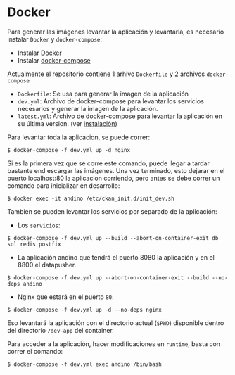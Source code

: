 # Docker

Para generar las imágenes levantar la aplicación y levantarla, es necesario instalar `Docker` y `docker-compose`:

* Instalar [Docker](https://docs.docker.com/engine/installation/linux/ubuntu/)
* Instalar [docker-compose](https://docs.docker.com/compose/install/)

Actualmente el repositorio contiene 1 arhivo `Dockerfile` y 2 archivos `docker-compose`

* `Dockerfile`: Se usa para generar la imagen de la aplicación
* `dev.yml`: Archivo de docker-compose para levantar los servicios necesarios y generar la imagen de la aplicación.
* `latest.yml`: Archivo de docker-compose para levantar la aplicación en su última version. (ver [instalación](docs/setup/install.md))

Para levantar toda la aplicacion, se puede correr:

    $ docker-compose -f dev.yml up -d nginx
    
Si es la primera vez que se corre este comando, puede llegar a tardar bastante end escargar las imágenes.
Una vez terminado, esto dejarar en el puerto localhost:80 la aplicacion corriendo, pero antes se debe correr un comando para inicializar en desarrollo:

    $ docker exec -it andino /etc/ckan_init.d/init_dev.sh


Tambien se pueden levantar los servicios por separado de la aplicación:

* Los `servicios`:

```$ docker-compose -f dev.yml up --build --abort-on-container-exit db sol redis postfix```

* La aplicación andino que tendrá el puerto 8080 la aplicación y en el 8800 el datapusher.
    
```$ docker-compose -f dev.yml up --abort-on-container-exit --build --no-deps andino```

* Nginx que estará en el puerto `80`:
    
```$ docker-compose -f dev.yml up -d --no-deps nginx```

Eso levantará la aplicación con el directorio actual (`$PWD`) disponible dentro del directorio `/dev-app` del container.

Para acceder a la aplicación, hacer modificaciones en `runtime`, basta con correr el comando:

    $ docker-compose -f dev.yml exec andino /bin/bash


